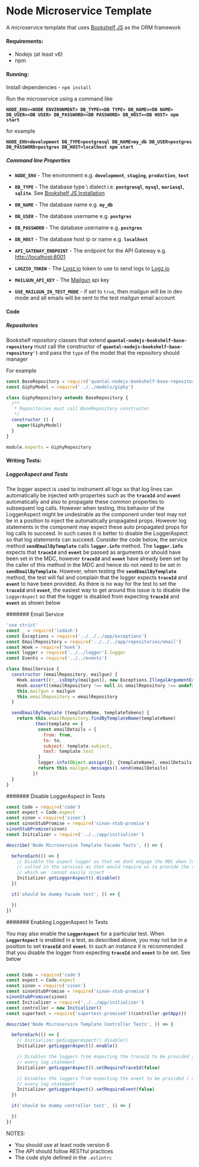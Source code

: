 # Node Microservice Template

A microservice template that uses [Bookshelf JS](http://bookshelfjs.org/ "BookShelfJS Homepage")
as the ORM framework 

#### Requirements:
- Nodejs (at least v6)
- npm

#### Running:
Install dependencies - `npm install`

Run the microservice using a command like

**`NODE_ENV=<NODE ENVIRONMENT> DB_TYPE=<DB TYPE> DB_NAME=<DB NAME> DB_USER=<DB USER> DB_PASSWORD=<DB PASSWORD> DB_HOST=<DB HOST> npm start`**

for example 

**`NODE_ENV=development DB_TYPE=postgresql DB_NAME=my_db DB_USER=postgres DB_PASSWORD=postgres DB_HOST=localhost npm start`**

##### Command line Properties
 - **`NODE_ENV`** - The environment e.g. **`development`**,  **`staging`**,  **`production`**,  **`test`**

 - **`DB_TYPE`** - The database type \ dialect i.e.  **`postgresql`**,  **`mysql`**,  **`mariasql`**,  **`sqlite`**.
     See [Bookshelf JS Installation](http://bookshelfjs.org/#installation "BookShelfJS Installation")
 
 - **`DB_NAME`** - The database name  e.g. **`my_db`**
 
 - **`DB_USER`** - The database username  e.g. **`postgres`**
 
 - **`DB_PASSWORD`** - The database username  e.g. **`postgres`**
 
 - **`DB_HOST`** - The database host ip or name  e.g. **`localhost`**
 
 - **`API_GATEWAY_ENDPOINT`** - The endpoint for the API Gateway e.g. [http://localhost:8001](http://localhost:8001)
 
 - **`LOGZIO_TOKEN`** - The [Logz.io](http://logz.io) token to use to send logs to [Logz.io](http://logz.io) 
 
 - **`MAILGUN_API_KEY`** - The [Mailgun](https://www.mailgun.com) api key
 
 - **`USE_MAILGUN_IN_TEST_MODE`** - if set to `true`, then mailgun will be in dev mode and all emails will be sent to the test mailgun email account

#### Code

##### Repositories
Bookshelf repository classes that extend **`quantal-nodejs-bookshelf-base-repository`** must call the 
constructor of **`quantal-nodejs-bookshelf-base-repository')`** and pass the
`type` of the model that the repository should manager

For example

```javascript
const BaseRepository = require('quantal-nodejs-bookshelf-base-repository')
const GiphyModel = require('../../models/giphy')

class GiphyRepository extends BaseRepository {
  /**
   * Repositories must call BaseRepository constructor
   */
  constructor () {
    super(GiphyModel)
  }
}

module.exports = GiphyRepository
```


#### Writing Tests:
##### LoggerAspect and Tests
The logger aspect is used to instrument all logs so that log lines can automatically be injected with
properties such as the **`traceId`** and **`event`**  automatically and also to propagate these common 
properties to subsequent log calls. However when testing, this behavior of the LoggerAspect might be undesirable as the 
component under test may not be in a position to inject the automatically propagated props. However
log statements in the component may expect these auto propagated props for log calls to succeed. In
such cases it is better to disable the LoggerAspect so that log statements can succeed. Consider the
code below, the  service method **`sendEmailByTemplate`** calls **`logger.info`** method. The **`logger.info`**
expects that **`traceId`** and **`event`** be passed as arguments or should have been set in the MDC, 
however **`traceId`** and **`event`** have already been set by the caller of this method in the MDC 
and hence do not need to be set in **`sendEmailByTemplate`**.
However, when testing the **`sendEmailByTemplate`**  method, the test will fail and complain
that the logger expects **`traceId`** and **`event`** to have been provided. As there is no way for the
test to set the **`traceId`** and **`event`**, the easiest way to get around this issue is to disable
the `LoggerAspect` so that the logger is disabled from expecting **`traceId`** and **`event`**
as shown below


####### Email Service
```javascript 1.8
'use strict'
const _ = require('lodash')
const Exceptions = require('../../../app/exceptions')
const EmailRepository = require('../../../app/repositories/email')
const Hoek = require('hoek')
const logger = require('../../logger').logger
const Events = require('../../events')

class EmailService {
  constructor (emailRepository, mailgun) {
    Hoek.assert((!_.isEmpty(mailgun)), new Exceptions.IllegalArgumentError('mailgun cannot be null  and must be an instance of Mailgun'))
    Hoek.assert((emailRepository !== null && emailRepository !== undefined && (emailRepository instanceof EmailRepository)), new Exceptions.IllegalArgumentError('emailRepository cannot be null  and must be an instance of EmailRepository'))
    this.mailgun = mailgun
    this.emailRepository = emailRepository
  }

  sendEmailByTemplate (templateName, templateTokens) {
    return this.emailRepository.findByTemplateName(templateName)
          .then(template => {
            const emailDetails = {
              from: from,
              to: to,
              subject: template.subject,
              text: template.text
            }
            logger.info(Object.assign({}, {templateName}, emailDetails, {subEvent: Events.EMAIL_TEMPLATE_RETRIEVE}), 'sending email to %s', to)
            return this.mailgun.messages().send(emailDetails)
          })
  }
}
```

####### Disable LoggerAspect In Tests
```javascript 1.8
const Code = require('code')
const expect = Code.expect
const sinon = require('sinon')
const sinonStubPromise = require('sinon-stub-promise')
sinonStubPromise(sinon)
const Initializer = require('../../app/initializer')

describe('Node Microservice Template Facade Tests', () => {

  beforeEach(() => {
    // Disable the aspect logger so that we dont engage the MDC when log methods are
    // called in the services as that would require us to provide the traceId and event
    // which we  cannot easily inject
    Initializer.getLoggerAspect().disable()
  })

  it('should be dummy facade test', () => {

  })
})
```

####### Enabling LoggerAspect In Tests

You may also enable the **`LoggerAspect`** for a particular test. When **`LoggerAspect`** is enabled in a test, 
as described above, you may not be in a position to set **`traceId`** and **`event`**.
In such an instance it is recommended that  you disable the logger from expecting **`traceId`** and **`event`**
to be set. See below 

```javascript 1.8

const Code = require('code')
const expect = Code.expect
const sinon = require('sinon')
const sinonStubPromise = require('sinon-stub-promise')
sinonStubPromise(sinon)
const Initializer = require('../../app/initializer')
const controller = new Initializer()
const supertest = require('supertest-promised')(controller.getApp())

describe('Node Microservice Template Controller Tests', () => {

  beforeEach(() => {
    // Initializer.getLoggerAspect().disable()
    Initializer.getLoggerAspect().enable()

    // Disables the loggers from expecting the traceId to be provided / set for
    // every log statement
    Initializer.getLoggerAspect().setRequireTraceId(false)

    // Disables the loggers from expecting the event to be provided / set for
    // every log statement
    Initializer.getLoggerAspect().setRequireEvent(false)
  })

  it('should be dummy controller test', () => {

  })
})

```

 NOTES:
 - You should use at least node version 6
 - The API should follow RESTful practices
 - The code style defined in the `.eslintrc`
